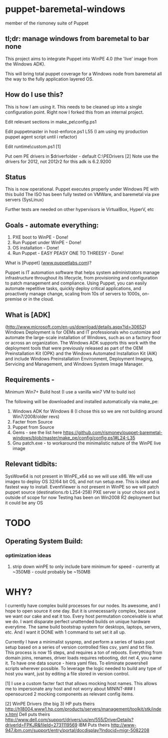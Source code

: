 puppet-baremetal-windows
========================

member of the rismoney suite of Puppet

## tl;dr: manage windows from baremetal to bar none

This project aims to integrate Puppet into WinPE 4.0 (the 'live' image from the Windows ADK).

This will bring total puppet coverage for a Windows node from baremetal all the way to the fully application
layered OS.


## How do I use this?
This is how I am using it.  This needs to be cleaned up into a single configuration point.
Right now I forked this from an internal project.

Edit relevant sections in make_pe\config.ps1

Edit puppetmaster in host-enforce.ps1 L55 (I am using my production puppet agent script until i refactor)

Edit runtime\custom.ps1 [1]

Put oem PE drivers in $driverfolder - default C:\PEDrivers [2]
Note use the drivers for 2012, not 2012r2 for this adk is 6.2.9200

## Status
This is now operational.  Puppet executes properly under Windows PE with this build
The ISO has been fully tested on VMWare, and baremetal via pxe servers (SysLinux)

Further tests are needed on other hypervisors ie VirtualBox, HyperV, etc

## Goals - automate everything: 
1. PXE boot to WinPE - Done!
2. Run Puppet under WinPE - Done!
3. OS installation - Done!
4. Run Puppet - EASY PEASY ONE TO THREESY - Done!


What is [Puppet] (www.puppetlabs.com)? 

Puppet is IT automation software that helps system administrators manage infrastructure throughout its lifecycle, from provisioning and configuration to patch management and compliance. Using Puppet, you can easily automate repetitive tasks, quickly deploy critical applications, and proactively manage change, scaling from 10s of servers to 1000s, on-premise or in the cloud.

## What is [ADK] 
(http://www.microsoft.com/en-us/download/details.aspx?id=30652)
Windows Deployment is for OEMs and IT professionals who customize and automate the large-scale installation of Windows, such as on a factory floor or across an organization. The Windows ADK supports this work with the deployment tools that were previously released as part of the OEM Preinstallation Kit (OPK) and the Windows Automated Installation Kit (AIK) and include Windows Preinstallation Environment, Deployment Imaging, Servicing and Management, and Windows System Image Manager. 

## Requirements - 
Minimum Win7+ Build host (I use a vanilla win7 VM to build iso)

The following will be downloaded and installed automatically via make_pe:
1. Windows ADK for Windows 8 (I chose this so we are not building around Win7/2008/older revs)
2. Facter from Source
3. Puppet from Source
5. Gems - see the list here https://github.com/rismoney/puppet-baremetal-windows/blob/master/make_pe/config/config.ps1#L24-L35
6. Gnu patch.exe - to workaround the minimalistic nature of the WinPE live image

## Relevant tidbits:
SysWow64 is not present in WinPE_x64 so we will use x86.  We will use imagex to deploy OS 32/64 bit OS, and not
run setup.exe.  This is ideal and fastest way to install.
EventViewer is not present in WinPE so we will patch puppet source (destinations.rb L254-258)
PXE server is your choice and is outside of scope for now
Testing has been on Win2008 R2 deployment but it could be any OS


# TODO 

## Operating System Build:

### optimization ideas
1. strip down winPE to only include bare minimum for speed - currently at ~350MB - could probably be ~150MB


# WHY?
I currently have complex build processes for our nodes.  Its awesome, and I hope to open source it one day.
But it is unnecessarily complex, because we want our cake and eat it too.  Every host permutation conceivable
is what we do.  I want disparate perfect unattended builds on unique hardware everytime.
The same build bootstrap system for desktops, laptops, servers, etc.  And I want it DONE with 1 command to set 
set it all up.  

Currently I have a minimalist sysprep, and perform a series of tasks post setup based on a series of 
version controlled files csv, yaml and txt file.  This process is now 15 steps, and requires a ton of reboots.
Everything from domain joins, renames, driver loads requires rebooting, dot net 4, you name it.
To have one data source - hiera yaml files.  To eliminate powershell scripts wherever possible.
To leverage the logic needed to build any type of host you want, just by editing a file
stored in version control.

[1] I use a custom facter fact that allows mocking host names.  This allows me to impersonate any host and not worry about MININT-###
I opensourced 2 mocking components as relevant config items.

[2] WinPE Drivers (the big 3)
HP puts theirs  http://h18004.www1.hp.com/products/servers/management/toolkit/stk/index.html
Dell puts theirs http://www.dell.com/support/drivers/us/en/555/DriverDetails?driverId=FPKJR&fileId=2731119569
IBM Puts theirs http://www-947.ibm.com/support/entry/portal/docdisplay?lndocid=migr-5082208
